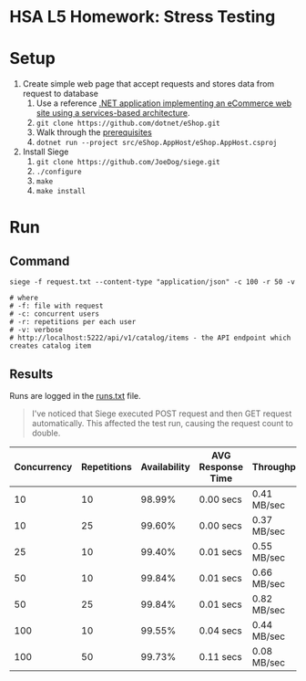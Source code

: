 # HSA L5 Homework: Stress Testing

# Setup

1. Create simple web page that accept requests and stores data from request to database
   1. Use a reference [.NET application implementing an eCommerce web site using a services-based architecture](https://github.com/dotnet/eShop.git).
   2. `git clone https://github.com/dotnet/eShop.git`
   3. Walk through the [prerequisites](https://github.com/dotnet/eShop?tab=readme-ov-file#prerequisites)
   4. `dotnet run --project src/eShop.AppHost/eShop.AppHost.csproj`
2. Install Siege
   1. `git clone https://github.com/JoeDog/siege.git`
   2. `./configure`
   3. `make`
   4. `make install`

# Run
## Command

```
siege -f request.txt --content-type "application/json" -c 100 -r 50 -v

# where 
# -f: file with request
# -c: concurrent users
# -r: repetitions per each user
# -v: verbose
# http://localhost:5222/api/v1/catalog/items - the API endpoint which creates catalog item
```

## Results

Runs are logged in the [runs.txt](runs.txt) file.

> I've noticed that Siege executed POST request and then GET request automatically.
This affected the test run, causing the request count to double.

| Concurrency | Repetitions | Availability | AVG Response Time | Throughput | Successful Transactions | Failed Transactions |
|-------------|-------------|--------------|-------------------|------------|------------------------|---------------------|
| 10          | 10          | 98.99%       | 0.00 secs         | 0.41 MB/sec| 196                    | 2                   |
| 10          | 25          | 99.60%       | 0.00 secs         | 0.37 MB/sec| 496                    | 2                   |
| 25          | 10          | 99.40%       | 0.01 secs         | 0.55 MB/sec| 494                    | 3                   |
| 50          | 10          | 99.84%       | 0.01 secs         | 0.66 MB/sec| 1246                   | 2                   |
| 50          | 25          | 99.84%       | 0.01 secs         | 0.82 MB/sec| 2492                   | 4                   |
| 100         | 10          | 99.55%       | 0.04 secs         | 0.44 MB/sec| 1982                   | 9                   |
| 100         | 50          | 99.73%       | 0.11 secs         | 0.08 MB/sec| 9946                   | 27                  |


